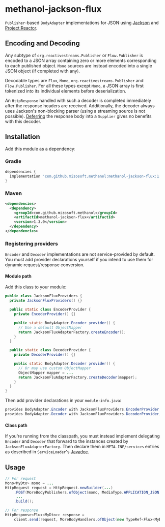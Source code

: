 # methanol-jackson-flux

`Publisher`-based `BodyAdapter` implementations for JSON using [Jackson][jackson_github] and
[Project Reactor][reactor_github].

## Encoding and Decoding

Any subtype of `org.reactivestreams.Publisher` or `Flow.Publisher` is encoded to a JSON array
containing zero or more elements corresponding to each published object. `Mono` sources are instead
encoded into a single JSON object (if completed with any).

Decodable types are `Flux`, `Mono`, `org.reactivestreams.Publisher` and `Flow.Publisher`. For all
these types except `Mono`, a JSON array is first tokenized into its individual elements before
deserialization.

An `HttpResponse` handled with such a decoder is completed immediately after the response headers
are received. Additionally, the decoder always uses Jackson's non-blocking parser (using a streaming
source is not possible). [Deferring][wiki_t_vs_supplier] the response body into a `Supplier` gives
no benefits with this decoder.

## Installation

Add this module as a dependency:

### Gradle

```gradle
dependencies {
  implementation 'com.github.mizosoft.methanol:methanol-jackson-flux:1.3.0'
}
```

### Maven

```xml
<dependencies>
  <dependency>
    <groupId>com.github.mizosoft.methanol</groupId>
    <artifactId>methanol-jackson-flux</artifactId>
    <version>1.3.0</version>
  </dependency>
</dependencies>
```

### Registering providers

`Encoder` and `Decoder` implementations are not service-provided by default. You must add
provider declarations yourself if you intend to use them for dynamic request/response conversion.

#### Module path

Add this class to your module:

```java
public class JacksonFluxProviders {
  private JacksonFluxProviders() {}

  public static class EncoderProvider {
    private EncoderProvider() {}

    public static BodyAdapter.Encoder provider() {
      // Use a default ObjectMapper
      return JacksonFluxAdapterFactory.createEncoder();
    }
  }

  public static class DecoderProvider {
    private DecoderProvider() {}

    public static BodyAdapter.Decoder provider() {
      // Or may use custom ObjectMapper
      ObjectMapper mapper = ...
      return JacksonFluAdapterFactory.createDecoder(mapper);
    }
  }
}
```

Then add provider declarations in your `module-info.java`:

```java
provides BodyAdapter.Encoder with JacksonFluxProviders.EncoderProvider;
provides BodyAdapter.Decoder with JacksonFluxProviders.DecoderProvider;
```

#### Class path

If you're running from the classpath, you must instead implement delegating `Encoder` and `Decoder`
that forward to the instances created by `JacksonFluxAdapterFactory`. Then declare them in
`META-INF/services` entries as described in `ServiceLoader`'s [Javadoc][ServiceLoader].

## Usage

```java
// For request
Mono<MyDto> mono = ...
HttpRequest request = HttpRequest.newBuilder(...)
    .POST(MoreBodyPublishers.ofObject(mono, MediaType.APPLICATION_JSON))
     ...
    .build();

// For response
HttpResponse<Flux<MyDto>> response =
    client.send(request, MoreBodyHandlers.ofObject(new TypeRef<Flux<MyDto>>() {}));
```

[jackson_github]: https://github.com/fasterXML/jackson
[reactor_github]: https://github.com/reactor/reactor-core
[wiki_t_vs_supplier]: https://github.com/mizosoft/methanol/wiki/ConversionWiki#t-vs-suppliert
[ServiceLoader]: https://docs.oracle.com/en/java/javase/11/docs/api/java.base/java/util/ServiceLoader.html

